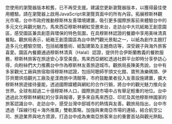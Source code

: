 您使用的瀏覽器版本較舊，已不再受支援。建議您更新瀏覽器版本，以獲得最佳使用體驗。請在瀏覽器上啟用JavaScript來瀏覽頁面中的所有內容。拓展穆斯林觀光市場，台中市政府推動穆斯林友善環境建置，吸引更多國際旅客前來體驗台中的多元文化與觀光魅力。馬來西亞穆斯林網紅受邀來台，走訪台中大坑紙箱王創意園區，感受園區兼具創意與環保的特色氛圍，在具穆斯林認證的餐廳中享用美味清真餐點。觀旅局表示，紙箱王創意園區為台中熱門觀光景點之一，以紙為創作主題打造多元化體驗空間，包括紙雕藝術、紙製建築及主題商店等，深受親子與海外旅客喜愛。園區內餐廳通過穆斯林清真（Halal）認證，提供符合伊斯蘭教義的餐飲服務，穆斯林旅客在旅途安心享受美食。馬來西亞網紅透過社群平台即時分享參訪心得，向粉絲們大力推薦台中作為穆斯林友善旅遊城市。觀旅局長陳美秀說，台中有多家觀光工廠與旅宿取得穆斯林認證，包括阿聰師芋頭文化館、寶熊漁樂碼頭、伊莎貝爾烘焙觀光工廠及星漾商旅中清館等，市府鼓勵業者投入友善設施建置，擴大穆斯林旅遊接待量能，透過國際媒體與網紅的合作行銷，將台中的觀光魅力推向全世界。全球有超過二十億穆斯林人口，國際旅遊市場中占有舉足輕重的地位。台中透過此次穆斯林網紅的分享與報導，更多來自馬來西亞、印尼及其他穆斯林國家的旅客認識台中、走訪台中，感受台灣中部城市的熱情與友善。觀旅局指出，台中市透過「踩線行程＋海外推廣」雙軌策略，加強與東南亞市場的連結，結合航空公司、旅遊業界與地方資源，打造台中成為東南亞旅客來台的重要首站與觀光熱點。